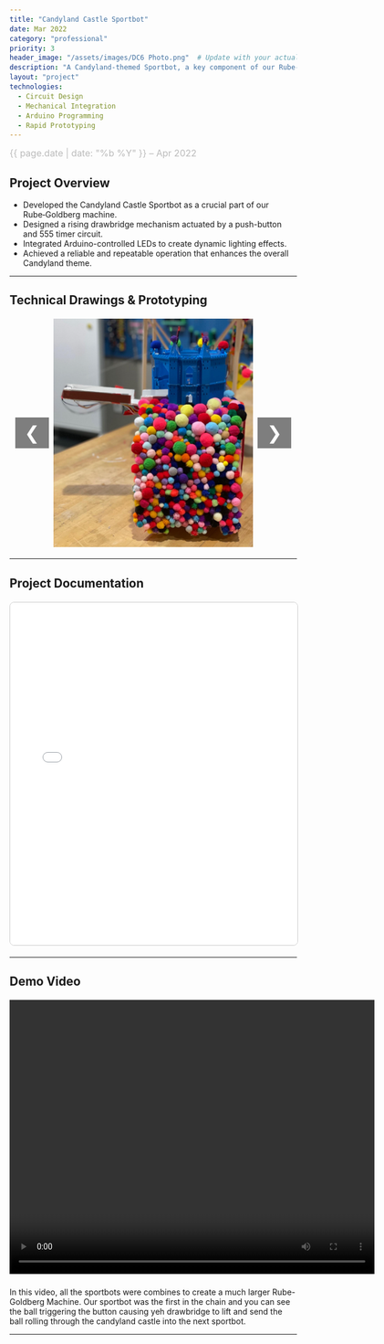 ```yaml
---
title: "Candyland Castle Sportbot"
date: Mar 2022
category: "professional"
priority: 3
header_image: "/assets/images/DC6 Photo.png"  # Update with your actual image file
description: "A Candyland-themed Sportbot, a key component of our Rube-Goldberg machine featuring a rising drawbridge and dynamic LED effects."
layout: "project"
technologies:
  - Circuit Design
  - Mechanical Integration
  - Arduino Programming
  - Rapid Prototyping
---
```


<div class="project-meta">
  <span class="project-date">{{ page.date | date: "%b %Y" }} – Apr 2022</span>
</div>

## Project Overview
- Developed the Candyland Castle Sportbot as a crucial part of our Rube‑Goldberg machine.
- Designed a rising drawbridge mechanism actuated by a push-button and 555 timer circuit.
- Integrated Arduino-controlled LEDs to create dynamic lighting effects.
- Achieved a reliable and repeatable operation that enhances the overall Candyland theme.

---

## Technical Drawings & Prototyping
<div class="carousel-container">
  <button class="carousel-btn prev" onclick="changeSlide(-1)">❮</button>
  <div class="carousel">
    <img src="/assets/images/DC6 Photo.png" alt="Sportbot Prototype 1" class="carousel-image active" onclick="toggleImageSize(this)">
    <img src="/assets/images/circuit 1.png" alt="Sportbot Prototype 2" class="carousel-image" onclick="toggleImageSize(this)">
    <img src="/assets/images/circuit 2.png" alt="Sportbot Prototype 3" class="carousel-image" onclick="toggleImageSize(this)">
    <img src="/assets/images/schematic.png" alt="Sportbot Prototype 4" class="carousel-image" onclick="toggleImageSize(this)">
  </div>
  <button class="carousel-btn next" onclick="changeSlide(1)">❯</button>
</div>

---

## Project Documentation
<embed src="/assets/documents/DC 6.pdf" width="100%" height="600px" type="application/pdf">

---
## Demo Video

<div class="video-container">
    <video width="640" height="480" controls>
        <source src="https://raw.githubusercontent.com/isabeldudlyke/isabeldudlyke.github.io/main/assets/videos/SportBot.mp4" type="video/mp4">
        Your browser does not support the video tag.
    </video>
</div>

In this video, all the sportbots were combines to create a much larger Rube-Goldberg Machine. Our sportbot was the first in the chain and you can see the ball triggering the button causing yeh drawbridge to lift and send the ball rolling through the candyland castle into the next sportbot. 

---

<style>
  
.project-content h1 {
    color: #f0f0f0;  /* Light gray (adjust as needed) */
    font-size: 2.5rem;  /* Adjust for visibility */
    margin-bottom: 10px;
}
/* Project Metadata */
.project-meta {
  font-size: 1rem;
  color: #888;
  font-weight: 400;
  margin-bottom: 1rem;
  text-align: left;
}
.project-date {
  display: block;
  font-size: 1rem;
  color: #bbb;
}

/* Carousel Container */
.carousel-container {
  position: relative;
  width: 100%;
  max-width: 700px;
  margin: 20px auto;
  overflow: hidden;
  text-align: center;
}
/* Carousel */
.carousel {
  width: 100%;
}
/* Carousel Images: set uniform height */
.carousel-container .carousel-image {
  width: 100%;
  max-width: 700px;
  height: 400px; /* Fixed height for uniformity */
  object-fit: contain;
  display: none;
  border-radius: 8px;
  cursor: pointer;
  margin: 0 auto;
}
.carousel-container .carousel-image.active {
  display: block;
}
/* Navigation Buttons */
.carousel-btn {
  position: absolute;
  top: 50%;
  transform: translateY(-50%);
  background-color: rgba(0,0,0,0.5);
  color: #fff;
  border: none;
  font-size: 2rem;
  padding: 0.5rem 1rem;
  cursor: pointer;
  z-index: 10;
}
.carousel-btn.prev {
  left: 10px;
}
.carousel-btn.next {
  right: 10px;
}
.carousel-btn:hover {
  background-color: rgba(0,0,0,0.8);
}
/* Click-to-Expand: limit expanded size */
.carousel-container .carousel-image.expanded {
  position: fixed;
  top: 50%;
  left: 50%;
  transform: translate(-50%, -50%);
  max-width: 90vw;
  max-height: 90vh;
  width: auto;
  height: auto;
  z-index: 1000;
  background: rgba(0,0,0,0.8);
  padding: 10px;
  border-radius: 8px;
  object-fit: contain;
}

.video-container {
    text-align: center;
    margin: 20px 0;
}

embed {
    display: block;
    margin: 20px auto;
    border: 1px solid #ccc;
    border-radius: 8px;
}
  
</style>

<script>
document.addEventListener("DOMContentLoaded", function() {
  const images = document.querySelectorAll('.carousel-container .carousel-image');
  let currentSlide = 0;
  function showSlide(index) {
    images.forEach((img, i) => {
      img.classList.toggle('active', i === index);
    });
  }
  window.changeSlide = function(step) {
    currentSlide += step;
    if (currentSlide >= images.length) currentSlide = 0;
    if (currentSlide < 0) currentSlide = images.length - 1;
    showSlide(currentSlide);
  }
  window.toggleImageSize = function(img) {
    img.classList.toggle('expanded');
  }
  showSlide(currentSlide);
});
</script>
